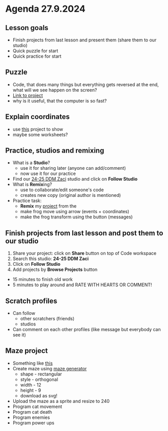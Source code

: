 # Agenda 27.9.2024

## Lesson goals
- Finish projects from last lesson and present them (share them to our studio)
- Quick puzzle for start
- Quick practice for start

## Puzzle
- Code, that does many things but everything gets reversed at the end, what will we see happen on the screen?
- [Link to project](https://scratch.mit.edu/projects/1072836400/)
- why is it useful, that the computer is so fast?

## Explain coordinates
- use [this](https://scratch.mit.edu/projects/1073614527/) project to show 
- maybe some worksheets?

## Practice, studios and remixing
- What is a **Studio**?
  - use it for sharing later (anyone can add/comment)
  - now use it for our practice
- Find our [24-25 DDM Zaci](https://scratch.mit.edu/studios/35682881) studio and click on **Follow Studio**
- What is **Remix**ing?
  - use to collaborate/edit someone's code
  - creates new copy (original author is mentioned)
- Practice task:
  - **Remix** my [project](https://scratch.mit.edu/projects/1073608761) from the 
  - make frog move using arrow (events + coordinates)
  - make the frog transform using the button (messages)

## Finish projects from last lesson and post them to our studio
1. Share your project: click on **Share** button on top of Code workspace
2. Search this studio: **24-25 DDM Zaci**
3. Click on **Follow Studio**
4. Add projects by **Browse Projects** button

- 15 minutes to finish old work
- 5 minutes to play around and RATE WITH HEARTS OR COMMENT!

## Scratch profiles
- Can follow
  - other scratchers (friends)
  - studios
- Can comment on each other profiles (like message but everybody can see it)

## Maze project
- Something like [this](https://scratch.mit.edu/projects/1073646704)
- Create maze using [maze generator](https://www.mazegenerator.net/)
  - shape - rectangular
  - style - orthogonal
  - width - 12
  - height - 9
  - download as svg!
- Upload the maze as a sprite and resize to 240
- Program cat movement
- Program cat death
- Program enemies
- Program power ups